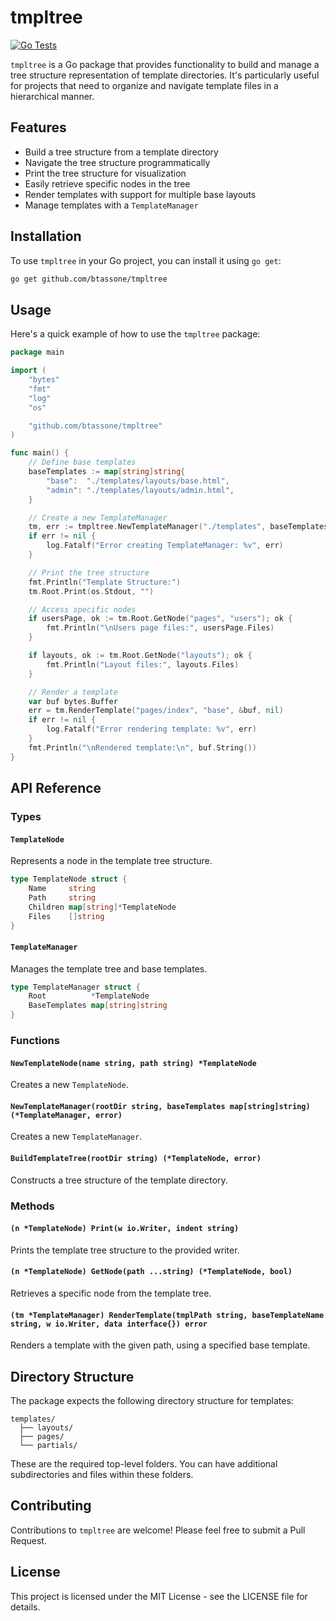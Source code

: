 # tmpltree

[![Go Tests](https://github.com/btassone/tmpltree/actions/workflows/go.yml/badge.svg)](https://github.com/btassone/tmpltree/actions/workflows/go.yml)

`tmpltree` is a Go package that provides functionality to build and manage a tree structure representation of template directories. It's particularly useful for projects that need to organize and navigate template files in a hierarchical manner.

## Features

- Build a tree structure from a template directory
- Navigate the tree structure programmatically
- Print the tree structure for visualization
- Easily retrieve specific nodes in the tree
- Render templates with support for multiple base layouts
- Manage templates with a `TemplateManager`

## Installation

To use `tmpltree` in your Go project, you can install it using `go get`:

```bash
go get github.com/btassone/tmpltree
```

## Usage

Here's a quick example of how to use the `tmpltree` package:

```go
package main

import (
    "bytes"
    "fmt"
    "log"
    "os"

    "github.com/btassone/tmpltree"
)

func main() {
    // Define base templates
    baseTemplates := map[string]string{
        "base":  "./templates/layouts/base.html",
        "admin": "./templates/layouts/admin.html",
    }

    // Create a new TemplateManager
    tm, err := tmpltree.NewTemplateManager("./templates", baseTemplates)
    if err != nil {
        log.Fatalf("Error creating TemplateManager: %v", err)
    }

    // Print the tree structure
    fmt.Println("Template Structure:")
    tm.Root.Print(os.Stdout, "")

    // Access specific nodes
    if usersPage, ok := tm.Root.GetNode("pages", "users"); ok {
        fmt.Println("\nUsers page files:", usersPage.Files)
    }

    if layouts, ok := tm.Root.GetNode("layouts"); ok {
        fmt.Println("Layout files:", layouts.Files)
    }

    // Render a template
    var buf bytes.Buffer
    err = tm.RenderTemplate("pages/index", "base", &buf, nil)
    if err != nil {
        log.Fatalf("Error rendering template: %v", err)
    }
    fmt.Println("\nRendered template:\n", buf.String())
}
```

## API Reference

### Types

#### `TemplateNode`

Represents a node in the template tree structure.

```go
type TemplateNode struct {
    Name     string
    Path     string
    Children map[string]*TemplateNode
    Files    []string
}
```

#### `TemplateManager`

Manages the template tree and base templates.

```go
type TemplateManager struct {
    Root          *TemplateNode
    BaseTemplates map[string]string
}
```

### Functions

#### `NewTemplateNode(name string, path string) *TemplateNode`

Creates a new `TemplateNode`.

#### `NewTemplateManager(rootDir string, baseTemplates map[string]string) (*TemplateManager, error)`

Creates a new `TemplateManager`.

#### `BuildTemplateTree(rootDir string) (*TemplateNode, error)`

Constructs a tree structure of the template directory.

### Methods

#### `(n *TemplateNode) Print(w io.Writer, indent string)`

Prints the template tree structure to the provided writer.

#### `(n *TemplateNode) GetNode(path ...string) (*TemplateNode, bool)`

Retrieves a specific node from the template tree.

#### `(tm *TemplateManager) RenderTemplate(tmplPath string, baseTemplateName string, w io.Writer, data interface{}) error`

Renders a template with the given path, using a specified base template.

## Directory Structure

The package expects the following directory structure for templates:

```
templates/
  ├── layouts/
  ├── pages/
  └── partials/
```

These are the required top-level folders. You can have additional subdirectories and files within these folders.

## Contributing

Contributions to `tmpltree` are welcome! Please feel free to submit a Pull Request.

## License

This project is licensed under the MIT License - see the LICENSE file for details.